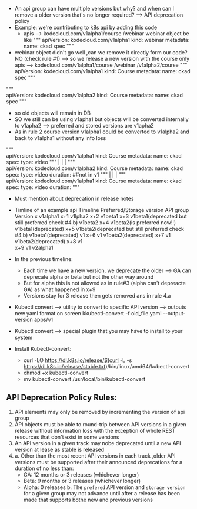 - An api group can have multiple versions but why? and when can I remove a older version that's no longer required? --> API deprecation policy
- Example: we're contributing to k8s api by adding this code
  - apis --> kodecloud.com/v1alpha1/course
                                   /webinar
webinar object be like
"""
apiVersion: kodecloud.com/v1alpha1
kind: webinar
metadata:
    name: ckad
spec
"""
- webinar object didn't go well ,can we remove it directly form our code? NO (check rule #1) --> so we release a new version with the course only
apis --> kodecloud.com/v1alpha1/course
                               /webinar
                      /v1alpha2/course
"""                      
apiVersion: kodecloud.com/v1alpha1
kind: Course
metadata:
    name: ckad
spec
"""

"""                      
apiVersion: kodecloud.com/v1alpha2
kind: Course
metadata:
    name: ckad
spec
"""
- so old objects will remain in DB 
- SO we still can be using v1apha1 but objects will be converted internally to v1apha2 --> preferred and stored versions are v1apha2
- As in rule 2 course version v1alpha1 could be converted to v1alpha2 and back to v1alpha1 without any info loss

"""                      
apiVersion: kodecloud.com/v1alpha1
kind: Course
metadata:
    name: ckad
spec:
    type: video
"""
|
|
|
"""                      
apiVersion: kodecloud.com/v1alpha2
kind: Course
metadata:
    name: ckad
spec:
    type: video
    duration: ##not in v1
"""
|
|
|
"""                      
apiVersion: kodecloud.com/v1alpha1
kind: Course
metadata:
    name: ckad
spec:
    type: video
    duration:
"""

- Must mention about deprecation in release notes 
- Timline of an example api
Timeline   Preferred/Storage version                            API group Version
x          v1alpha1
x+1        v1lpha2
x+2        v1beta1
x+3        v1beta1(deprecated but still preferred check #4.b)   v1beta2
x+4        v1beta2(is preferred now!!)                          v1beta1(deprecated)
x+5        v1beta2(deprecated but still preferred check #4.b)   v1beta1(deprecated) v1
x+6        v1                                                   v1beta2(deprecated)
x+7        v1                                                   v1beta2(deprecated)
x+8        v1                                                 
x+9        v1                                                   v2alpha1



- In the previous timeline:
  - Each time we have a new version, we deprecate the older --> GA can deprecate alpha or beta but not the other way around
  - But for alpha this is not allowed as in rule#3 (alpha can't depreacte GA) as what happened in x+9
  - Versions stay for 3 release then gets removed ans in rule 4.a
- Kubectl convert --> utility to convert to specific API version --> outputs new yaml format on screen
 kkubectl-convert -f old_file.yaml --output-version apps/v1
- Kubectl convert --> special plugin that you may have to install to your system
- Install Kubectl-convert:
  - curl -LO https://dl.k8s.io/release/$(curl -L -s https://dl.k8s.io/release/stable.txt)/bin/linux/amd64/kubectl-convert
  - chmod +x kubectl-convert 
  - mv kubectl-convert /usr/local/bin/kubectl-convert
## API Deprecation Policy Rules:
1. API elements may only be removed by incrementing the version of api group
2. API objects must be able to round-trip between API versions in a given release without information loss with the exception of whole REST resources that don't exist in some versions
3. An API version in a given track may nobe deprecated until a new API version at lease as stable is released
4. a. Other than the most recent API versions in each track ,older API versions must be supported after their announced deprecations for a duration of  no less than:
      - GA: 12 months or 3 releases (whichever longer)
      - Beta: 9 months or 3 releases (whichever longer)
      - Alpha: 0 releases
   b. The `prefered` API version and `storage version`  for a given group may not advance until after a release has been made that supports bothe new and previous versions
